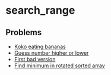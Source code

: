 # search_range

## Problems

- [Koko eating bananas](./001_koko_eating_bananas)
- [Guess number higher or lower](./002_guess_number_higher_or_lower)
- [First bad version](./003_first_bad_version)
- [Find minimum in rotated sorted array](./004_find_minimum_in_rotated_sorted_array)
